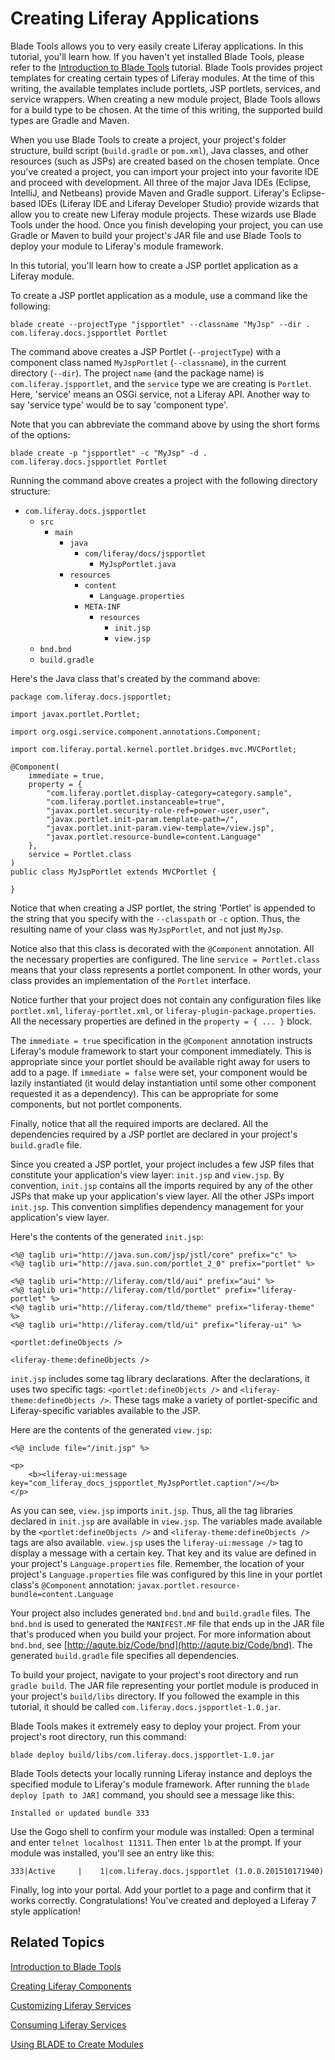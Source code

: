 # Creating Liferay Applications

Blade Tools allows you to very easily create Liferay applications. In this
tutorial, you'll learn how. If you haven't yet installed Blade
Tools, please refer to the [Introduction to Blade Tools](/develop/tutorials/-/knowledge_base/7-0/introduction-to-blade-tools) tutorial.
Blade Tools provides project templates for creating certain types of Liferay
modules. At the time of this writing, the available templates include portlets,
JSP portlets, services, and service wrappers. When creating a new module
project, Blade Tools allows for a build type to be chosen. At the time of this
writing, the supported build types are Gradle and Maven.

When you use Blade Tools to create a project, your project's folder structure,
build script (`build.gradle` or `pom.xml`), Java classes, and other resources
(such as JSPs) are created based on the chosen template. Once you've created a
project, you can import your project into your favorite IDE and proceed with
development. All three of the major Java IDEs (Eclipse, IntelliJ, and Netbeans)
provide Maven and Gradle support. Liferay's Eclipse-based IDEs (Liferay
IDE and Liferay Developer Studio) provide wizards that allow you to create new
Liferay module projects. These wizards use Blade Tools under the hood. Once you
finish developing your project, you can use Gradle or Maven to build your
project's JAR file and use Blade Tools to deploy your module to Liferay's module
framework.

In this tutorial, you'll learn how to create a JSP portlet application as a
Liferay module.

To create a JSP portlet application as a module, use a command like the
following:

    blade create --projectType "jspportlet" --classname "MyJsp" --dir . com.liferay.docs.jspportlet Portlet

The command above creates a JSP Portlet (`--projectType`) with a component class
named `MyJspPortlet` (`--classname`), in the current directory (`--dir`). The
project `name` (and the package name) is `com.liferay.jspportlet`, and the
`service` type we are creating is `Portlet`. Here, 'service' means an OSGi
service, not a Liferay API. Another way to say 'service type' would be to say
'component type'.

Note that you can abbreviate the command above by using the short forms of the
options:

    blade create -p "jspportlet" -c "MyJsp" -d . com.liferay.docs.jspportlet Portlet

Running the command above creates a project with the following directory
structure:

- `com.liferay.docs.jspportlet`
    - `src`
        - `main`
            - `java`
                - `com/liferay/docs/jspportlet`
                    - `MyJspPortlet.java`
            - `resources`
                - `content`
                    - `Language.properties`
                - `META-INF`
                    - `resources`
                        - `init.jsp`
                        - `view.jsp`
    - `bnd.bnd`
    - `build.gradle`

Here's the Java class that's created by the command above:

    package com.liferay.docs.jspportlet;

    import javax.portlet.Portlet;

    import org.osgi.service.component.annotations.Component;

    import com.liferay.portal.kernel.portlet.bridges.mvc.MVCPortlet;

    @Component(
        immediate = true,
        property = {
            "com.liferay.portlet.display-category=category.sample",
            "com.liferay.portlet.instanceable=true",
            "javax.portlet.security-role-ref=power-user,user",
            "javax.portlet.init-param.template-path=/",
            "javax.portlet.init-param.view-template=/view.jsp",
            "javax.portlet.resource-bundle=content.Language"
        },
        service = Portlet.class
    )
    public class MyJspPortlet extends MVCPortlet {

    }

Notice that when creating a JSP portlet, the string 'Portlet' is appended to the
string that you specify with the `--classpath` or `-c` option. Thus, the
resulting name of your class was `MyJspPortlet`, and not just `MyJsp`.

Notice also that this class is decorated with the `@Component` annotation. All
the necessary properties are configured. The line `service = Portlet.class`
means that your class represents a portlet component. In other words, your class
provides an implementation of the `Portlet` interface.

Notice further that your project does not contain any configuration files like
`portlet.xml`, `liferay-portlet.xml`, or `liferay-plugin-package.properties`.
All the necessary properties are defined in the `property = { ... }` block.

The `immediate = true` specification in the `@Component` annotation instructs
Liferay's module framework to start your component immediately. This is
appropriate since your portlet should be available right away for users to add
to a page. If `immediate = false` were set, your component would be lazily
instantiated (it would delay instantiation until some other component requested
it as a dependency). This can be appropriate for some components, but not
portlet components. 

Finally, notice that all the required imports are declared. All the dependencies
required by a JSP portlet are declared in your project's `build.gradle` file.

Since you created a JSP portlet, your project includes a few JSP files that
constitute your application's view layer: `init.jsp` and `view.jsp`. By
convention, `init.jsp` contains all the imports required by any of the other
JSPs that make up your application's view layer. All the other JSPs import
`init.jsp`. This convention simplifies dependency management for your
application's view layer.

Here's the contents of the generated `init.jsp`:

    <%@ taglib uri="http://java.sun.com/jsp/jstl/core" prefix="c" %>
    <%@ taglib uri="http://java.sun.com/portlet_2_0" prefix="portlet" %>

    <%@ taglib uri="http://liferay.com/tld/aui" prefix="aui" %>
    <%@ taglib uri="http://liferay.com/tld/portlet" prefix="liferay-portlet" %>
    <%@ taglib uri="http://liferay.com/tld/theme" prefix="liferay-theme" %>
    <%@ taglib uri="http://liferay.com/tld/ui" prefix="liferay-ui" %>

    <portlet:defineObjects />

    <liferay-theme:defineObjects />

`init.jsp` includes some tag library declarations. After the declarations, it
uses two specific tags: `<portlet:defineObjects />` and
`<liferay-theme:defineObjects />`. These tags make a variety of portlet-specific
and Liferay-specific variables available to the JSP. 

Here are the contents of the generated `view.jsp`:

    <%@ include file="/init.jsp" %>

    <p>
        <b><liferay-ui:message key="com_liferay_docs_jspportlet_MyJspPortlet.caption"/></b>
    </p>

As you can see, `view.jsp` imports `init.jsp`. Thus, all the tag libraries
declared in `init.jsp` are available in `view.jsp`. The variables made available
by the `<portlet:defineObjects />` and `<liferay-theme:defineObjects />` tags
are also available. `view.jsp` uses the `liferay-ui:message />` tag to display a
message with a certain key. That key and its value are defined in your project's
`Language.properties` file. Remember, the location of your project's
`Language.properties` file was configured by this line in your portlet class's
`@Component` annotation: `javax.portlet.resource-bundle=content.Language`

Your project also includes generated `bnd.bnd` and `build.gradle` files. The
`bnd.bnd` is used to generated the `MANIFEST.MF` file that ends up in the JAR
file that's produced when you build your project. For more information about
`bnd.bnd`, see [http://aqute.biz/Code/bnd](http://aqute.biz/Code/bnd). The
generated `build.gradle` file specifies all dependencies.

To build your project, navigate to your project's root directory and run `gradle
build`. The JAR file representing your portlet module is produced in your
project's `build/libs` directory. If you followed the example in this tutorial,
it should be called `com.liferay.docs.jspportlet-1.0.jar`.

Blade Tools makes it extremely easy to deploy your project. From your project's
root directory, run this command:

    blade deploy build/libs/com.liferay.docs.jspportlet-1.0.jar

Blade Tools detects your locally running Liferay instance and deploys the
specified module to Liferay's module framework. After running the `blade deploy
[path to JAR]` command, you should see a message like this:

    Installed or updated bundle 333

Use the Gogo shell to confirm your module was installed: Open a terminal and
enter `telnet localhost 11311`. Then enter `lb` at the prompt. If your module
was installed, you'll see an entry like this:

    333|Active     |    1|com.liferay.docs.jspportlet (1.0.0.201510171940)

Finally, log into your portal. Add your portlet to a page and confirm that it
works correctly. Congratulations! You've created and deployed a Liferay 7 style
application!

## Related Topics

[Introduction to Blade Tools](/develop/tutorials/-/knowledge_base/7-0/introduction-to-blade-tools)

[Creating Liferay Components](/develop/tutorials/-/knowledge_base/7-0/creating-liferay-components)

[Customizing Liferay Services](/develop/tutorials/-/knowledge_base/7-0/customizing-liferay-services)

[Consuming Liferay Services](/develop/tutorials/-/knowledge_base/7-0/consuming-liferay-services)

[Using BLADE to Create Modules](/develop/tutorials/-/knowledge_base/7-0/using-blade-to-create-modules)
